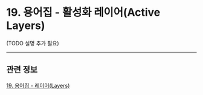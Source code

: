 # 19. 용어집 - 활성화 레이어(Active Layers)

(TODO 설명 추가 필요)

***

## 관련 정보

[19. 용어집 - 레이어(Layers)](./19-glossaryx-layer.md)